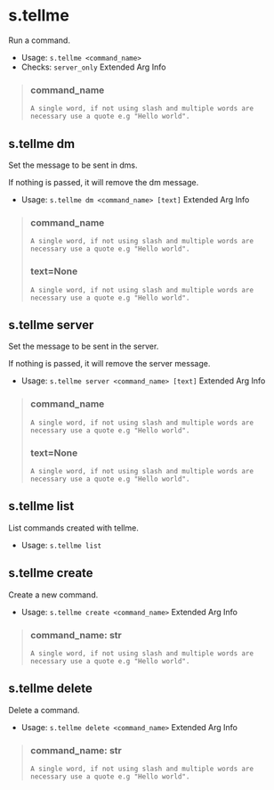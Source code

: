 # s.tellme
Run a command.<br/>
 - Usage: `s.tellme <command_name>`
 - Checks: `server_only`
Extended Arg Info
> ### command_name
> ```
> A single word, if not using slash and multiple words are necessary use a quote e.g "Hello world".
> ```
## s.tellme dm
Set the message to be sent in dms.<br/>

If nothing is passed, it will remove the dm message.<br/>
 - Usage: `s.tellme dm <command_name> [text]`
Extended Arg Info
> ### command_name
> ```
> A single word, if not using slash and multiple words are necessary use a quote e.g "Hello world".
> ```
> ### text=None
> ```
> A single word, if not using slash and multiple words are necessary use a quote e.g "Hello world".
> ```
## s.tellme server
Set the message to be sent in the server.<br/>

If nothing is passed, it will remove the server message.<br/>
 - Usage: `s.tellme server <command_name> [text]`
Extended Arg Info
> ### command_name
> ```
> A single word, if not using slash and multiple words are necessary use a quote e.g "Hello world".
> ```
> ### text=None
> ```
> A single word, if not using slash and multiple words are necessary use a quote e.g "Hello world".
> ```
## s.tellme list
List commands created with tellme.<br/>
 - Usage: `s.tellme list`
## s.tellme create
Create a new command.<br/>
 - Usage: `s.tellme create <command_name>`
Extended Arg Info
> ### command_name: str
> ```
> A single word, if not using slash and multiple words are necessary use a quote e.g "Hello world".
> ```
## s.tellme delete
Delete a command.<br/>
 - Usage: `s.tellme delete <command_name>`
Extended Arg Info
> ### command_name: str
> ```
> A single word, if not using slash and multiple words are necessary use a quote e.g "Hello world".
> ```
